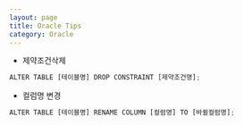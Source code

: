 ```yaml
---
layout: page
title: Oracle Tips
category: Oracle
---
```


- 제약조건삭제
```javascript
ALTER TABLE [테이블명] DROP CONSTRAINT [제약조건명];
```


- 컬럼명 변경
```javascript
ALTER TABLE [테이블명] RENAME COLUMN [컬럼명] TO [바뀔컬럼명];
```
